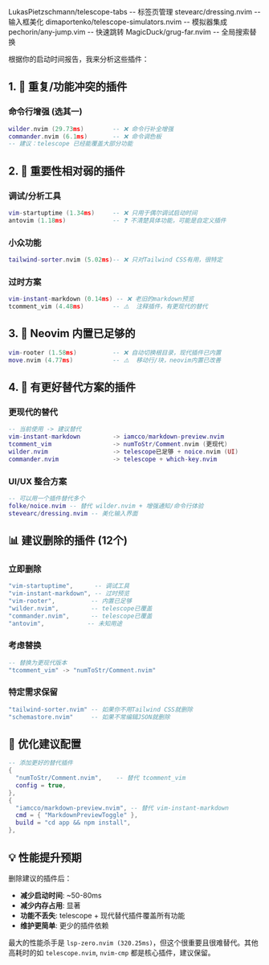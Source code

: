 LukasPietzschmann/telescope-tabs  -- 标签页管理
stevearc/dressing.nvim            -- 输入框美化
dimaportenko/telescope-simulators.nvim -- 模拟器集成
pechorin/any-jump.vim             -- 快速跳转
MagicDuck/grug-far.nvim           -- 全局搜索替换

根据你的启动时间报告，我来分析这些插件：

## 1. 🔄 **重复/功能冲突的插件**

### 命令行增强 (选其一)
```lua
wilder.nvim (29.73ms)        -- ❌ 命令行补全增强  
commander.nvim (6.1ms)       -- ❌ 命令调色板
-- 建议：telescope 已经能覆盖大部分功能
```

## 2. 🤷 **重要性相对弱的插件**

### 调试/分析工具
```lua
vim-startuptime (1.34ms)     -- ❌ 只用于偶尔调试启动时间
antovim (1.18ms)             -- ❓ 不清楚具体功能，可能是自定义插件
```

### 小众功能
```lua
tailwind-sorter.nvim (5.02ms)-- ❌ 只对Tailwind CSS有用，很特定
```

### 过时方案
```lua
vim-instant-markdown (0.14ms) -- ❌ 老旧的markdown预览
tcomment_vim (4.48ms)        -- ⚠️  注释插件，有更现代的替代
```

## 3. 🎯 **Neovim 内置已足够的**

```lua
vim-rooter (1.58ms)          -- ❌ 自动切换根目录，现代插件已内置
move.nvim (4.77ms)           -- ⚠️  移动行/块，neovim内置已改善
```

## 4. 🔄 **有更好替代方案的插件**

### 更现代的替代
```lua
-- 当前使用 -> 建议替代
vim-instant-markdown         -> iamcco/markdown-preview.nvim
tcomment_vim                 -> numToStr/Comment.nvim (更现代)
wilder.nvim                  -> telescope已足够 + noice.nvim (UI)
commander.nvim               -> telescope + which-key.nvim
```

### UI/UX 整合方案
```lua
-- 可以用一个插件替代多个
folke/noice.nvim -- 替代 wilder.nvim + 增强通知/命令行体验
stevearc/dressing.nvim -- 美化输入界面
```

## 📊 **建议删除的插件 (12个)**

### 立即删除
```lua
"vim-startuptime",      -- 调试工具
"vim-instant-markdown", -- 过时预览
"vim-rooter",          -- 内置已足够
"wilder.nvim",         -- telescope已覆盖
"commander.nvim",      -- telescope已覆盖
"antovim",            -- 未知用途
```

### 考虑替换
```lua
-- 替换为更现代版本
"tcomment_vim" -> "numToStr/Comment.nvim"
```

### 特定需求保留
```lua
"tailwind-sorter.nvim" -- 如果你不用Tailwind CSS就删除
"schemastore.nvim"     -- 如果不常编辑JSON就删除
```

## 🎯 **优化建议配置**

```lua
-- 添加更好的替代插件
{
  "numToStr/Comment.nvim",    -- 替代 tcomment_vim
  config = true,
},
{
  "iamcco/markdown-preview.nvim", -- 替代 vim-instant-markdown
  cmd = { "MarkdownPreviewToggle" },
  build = "cd app && npm install",
},
```

## 💡 **性能提升预期**

删除建议的插件后：
- **减少启动时间**: ~50-80ms
- **减少内存占用**: 显著
- **功能不丢失**: telescope + 现代替代插件覆盖所有功能
- **维护更简单**: 更少的插件依赖

最大的性能杀手是 `lsp-zero.nvim (320.25ms)`，但这个很重要且很难替代。其他高耗时的如 `telescope.nvim`, `nvim-cmp` 都是核心插件，建议保留。


